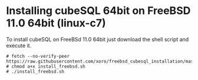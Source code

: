# Installing cubeSQL 64bit on FreeBSD 11.0 64bit (linux-c7)

To install cubeSQL on FreeBSd 11.0 64bit just download the shell script and execute it.

```
# fetch --no-verify-peer https://raw.githubusercontent.com/xoro/freebsd_cubesql_installation/master/install_freebsd.sh
# chmod a+x install_freebsd.sh
# ./install_freebsd.sh
```
